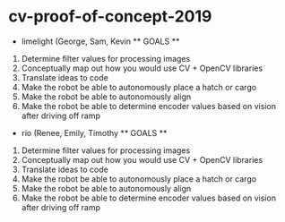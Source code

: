 # cv-proof-of-concept-2019
- limelight (George, Sam, Kevin
** GOALS **
1. Determine filter values for processing images 
2. Conceptually map out how you would use CV + OpenCV libraries
3. Translate ideas to code
4. Make the robot be able to autonomously place a hatch or cargo
5. Make the robot be able to autonomously align
6. Make the robot be able to determine encoder values based on vision after driving off ramp

- rio (Renee, Emily, Timothy
** GOALS **
1. Determine filter values for processing images 
2. Conceptually map out how you would use CV + OpenCV libraries
3. Translate ideas to code
4. Make the robot be able to autonomously place a hatch or cargo
5. Make the robot be able to autonomously align
6. Make the robot be able to determine encoder values based on vision after driving off ramp
